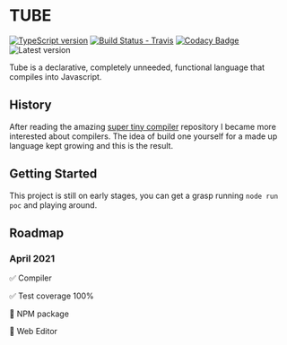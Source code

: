 # TUBE
[![TypeScript version][ts-badge]][typescript-4-2]
[![Build Status - Travis][travis-badge]][travis-ci]
[![Codacy Badge](https://app.codacy.com/project/badge/Coverage/c29a6e18767e41ed8d47c5d295305afd)](https://www.codacy.com/gh/jnavb/TUBE/dashboard?utm_source=github.com&utm_medium=referral&utm_content=jnavb/TUBE&utm_campaign=Badge_Coverage)
![Latest version](https://img.shields.io/github/v/release/jnavb/TUBE)




Tube is a declarative, completely unneeded, functional language that compiles into Javascript.

## History

After reading the amazing [super tiny compiler](https://github.com/jamiebuilds/the-super-tiny-compiler) repository I became more interested about compilers. The idea of build one yourself for a made up language kept growing and this is the result.

## Getting Started

This project is still on early stages, you can get a grasp running `node run poc` and playing around.
## Roadmap

### April 2021

:white_check_mark:  Compiler

:white_check_mark:  Test coverage 100%

:black_square_button:  NPM package

:black_square_button:  Web Editor 


[ts-badge]: https://img.shields.io/badge/TypeScript-4.2-blue.svg
[nodejs-badge]: https://img.shields.io/badge/Node.js->=%2014.16-blue.svg
[nodejs]: https://nodejs.org/dist/latest-v14.x/docs/api/
[travis-badge]: https://travis-ci.org/jsynowiec/node-typescript-boilerplate.svg?branch=main
[travis-ci]: https://travis-ci.org/jsynowiec/node-typescript-boilerplate
[gha-ci]: https://github.com/jsynowiec/node-typescript-boilerplate/actions
[typescript]: https://www.typescriptlang.org/
[typescript-4-2]: https://www.typescriptlang.org/docs/handbook/release-notes/typescript-4-2.html
[license-badge]: https://img.shields.io/badge/license-APLv2-blue.svg
[license]: https://github.com/jsynowiec/node-typescript-boilerplate/blob/main/LICENSE
[sponsor-badge]: https://img.shields.io/badge/♥-Sponsor-fc0fb5.svg
[sponsor]: https://github.com/sponsors/jsynowiec
[jest]: https://facebook.github.io/jest/
[eslint]: https://github.com/eslint/eslint
[wiki-js-tests]: https://github.com/jsynowiec/node-typescript-boilerplate/wiki/Unit-tests-in-plain-JavaScript
[prettier]: https://prettier.io
[volta]: https://volta.sh
[volta-getting-started]: https://docs.volta.sh/guide/getting-started
[volta-tomdale]: https://twitter.com/tomdale/status/1162017336699838467?s=20
[gh-actions]: https://github.com/features/actions
[travis]: https://travis-ci.org
[repo-template-action]: https://github.com/jsynowiec/node-typescript-boilerplate/generator
